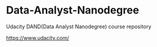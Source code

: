 # Data-Analyst-Nanodegree

 Udacity DAND(Data Analyst Nanodegree) course repository

<https://www.udacity.com/>

